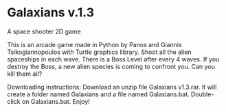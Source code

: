 # Galaxians v.1.3
A space shooter 2D game

This is an arcade game made in Python by Panos and Giannis Tsikogiannopoulos with Turtle graphics library.
Shoot all the alien spaceships in each wave. There is a Boss Level after every 4 waves. If you destroy the Boss, a new alien species is coming to confront you. Can you kill them all?

Downloading instructions:
Download an unzip file Galaxians v1.3.rar. It will create a folder named Galaxians and a file named Galaxians.bat. Double-click on Galaxians.bat. Enjoy!
